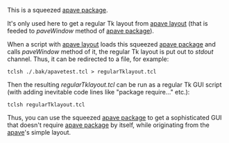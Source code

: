 This is a squeezed [apave package](https://github.com/aplsimple/pave).

It's only used here to get a regular Tk layout from [apave layout](https://github.com/aplsimple/pave) (that is feeded to *paveWindow* method of [apave package](https://github.com/aplsimple/pave)).

When a script with [apave layout](https://github.com/aplsimple/pave) loads this squeezed [apave package](https://github.com/aplsimple/pave) and calls *paveWindow* method of it, the regular Tk layout is put out to *stdout* channel. Thus, it can be redirected to a file, for example:

    tclsh ./.bak/apavetest.tcl > regularTklayout.tcl

Then the resulting *regularTklayout.tcl* can be run as a regular Tk GUI script (with adding inevitable code lines like "package require..." etc.):

    tclsh regularTklayout.tcl

Thus, you can use the squeezed [apave package](https://github.com/aplsimple/pave) to get a sophisticated GUI that doesn't require [apave package](https://github.com/aplsimple/pave) by itself, while originating from the [apave](https://github.com/aplsimple/pave)'s simple layout.